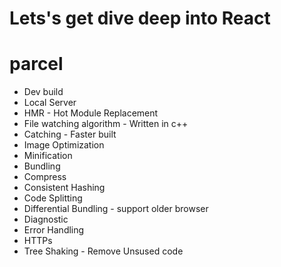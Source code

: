 # Lets's get dive deep into React 

# parcel
- Dev build
- Local Server
- HMR - Hot Module Replacement
- File watching algorithm - Written in c++
- Catching - Faster built
- Image Optimization
- Minification
- Bundling
- Compress
- Consistent Hashing
- Code Splitting
- Differential Bundling - support older browser
- Diagnostic
- Error Handling
- HTTPs
- Tree Shaking - Remove Unsused code

